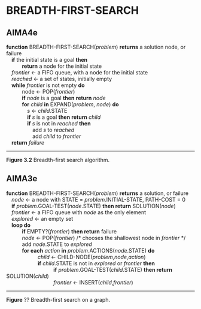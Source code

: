 # BREADTH-FIRST-SEARCH

## AIMA4e

__function__ BREADTH-FIRST-SEARCH(_problem_) __returns__ a solution node, or failure  
&emsp;__if__ the initial state is a goal __then__  
&emsp;&emsp;&emsp;__return__ a node for the initial state   
&emsp;_frontier_ &larr; a FIFO queue, with a node for the initial state  
&emsp;_reached_ &larr; a set of states, initially empty  
&emsp;__while__  _frontier_ is not empty __do__  
&emsp;&emsp;&emsp;node &larr; POP(_frontier_)  
&emsp;&emsp;&emsp;__if__ _node_ is a goal __then__ __return__ _node_  
&emsp;&emsp;&emsp;__for__ _child_ __in__ EXPAND(_problem_, _node_) __do__  
&emsp;&emsp;&emsp;&emsp;_s_ &larr; _child_.STATE  
&emsp;&emsp;&emsp;&emsp;__if__ _s_ is a goal __then__ __return__ _child_  
&emsp;&emsp;&emsp;&emsp;__if__ _s_ is not in _reached_ __then__  
&emsp;&emsp;&emsp;&emsp;&emsp;add _s_ to _reached_  
&emsp;&emsp;&emsp;&emsp;&emsp;add _child_ to _frontier_  
&emsp;__return__ _failure_  

---
__Figure 3.2__ Breadth-first search algorithm.


## AIMA3e
__function__ BREADTH-FIRST-SEARCH(_problem_) __returns__ a solution, or failure  
&emsp;_node_ &larr; a node with STATE = _problem_.INITIAL\-STATE, PATH\-COST = 0    
&emsp;__if__ _problem_.GOAL\-TEST(_node_.STATE) __then return__ SOLUTION(_node_)  
&emsp;_frontier_ &larr; a FIFO queue with _node_ as the only element  
&emsp;_explored_ &larr; an empty set  
&emsp;__loop do__  
&emsp;&emsp;&emsp;__if__ EMPTY?(_frontier_) __then return__ failure  
&emsp;&emsp;&emsp;_node_ &larr; POP(_frontier_) /\* chooses the shallowest node in _frontier_ \*/  
&emsp;&emsp;&emsp;add _node_.STATE to _explored_  
&emsp;&emsp;&emsp;__for each__ _action_ __in__ _problem_.ACTIONS(_node_.STATE) __do__  
&emsp;&emsp;&emsp;&emsp;&emsp;&emsp;_child_ &larr; CHILD\-NODE(_problem_,_node_,_action_)  
&emsp;&emsp;&emsp;&emsp;&emsp;&emsp;__if__ _child_.STATE is not in _explored_ or _frontier_ __then__  
&emsp;&emsp;&emsp;&emsp;&emsp;&emsp;&emsp;&emsp;&emsp;__if__ _problem_.GOAL\-TEST(_child_.STATE) __then return__ SOLUTION(_child_)  
&emsp;&emsp;&emsp;&emsp;&emsp;&emsp;&emsp;&emsp;&emsp;_frontier_ &larr; INSERT(_child_,_frontier_)  

---
__Figure__ ?? Breadth\-first search on a graph.
